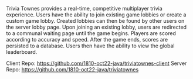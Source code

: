 Trivia Townes provides a real-time, competitive multiplayer trivia experience. Users have the ability to join existing game lobbies or create a custom game lobby. Created lobbies can then be found by other users on the server lobby page. Upon joining an existing lobby, users are redirected to a communal waiting page until the game begins. Players are scored according to accuracy and speed. After the game ends, scores are persisted to a database. Users then have the ability to view the global leaderboard.

Client Repo: https://github.com/1810-oct22-java/triviatownes-client
Server Repo: https://github.com/1810-oct22-java/triviatownes
